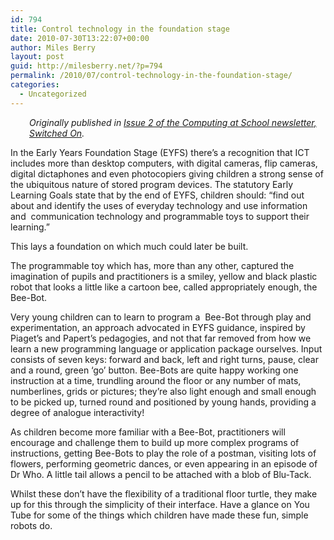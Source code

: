```yaml
---
id: 794
title: Control technology in the foundation stage
date: 2010-07-30T13:22:07+00:00
author: Miles Berry
layout: post
guid: http://milesberry.net/?p=794
permalink: /2010/07/control-technology-in-the-foundation-stage/
categories:
  - Uncategorized
---
```

<p style="padding-left: 30px;">
  <em>Originally published in <a href="http://www.computingatschool.org.uk/data/uploads/newsletter-summer-2010.pdf">Issue 2 of the Computing at School newsletter, Switched On</a>.</em>
</p>

In the Early Years Foundation Stage (EYFS) there’s a recognition that ICT includes more than desktop computers, with digital cameras, flip cameras, digital dictaphones and even photocopiers giving children a strong sense of the ubiquitous nature of stored program devices. The statutory Early Learning Goals state that by the end of EYFS, children should: “find out about and identify the uses of everyday technology and use information and  communication technology and programmable toys to support their learning.”

This lays a foundation on which much could later be built.

The programmable toy which has, more than any other, captured the imagination of pupils and practitioners is a smiley, yellow and black plastic robot that looks a little like a cartoon bee, called appropriately enough, the Bee-Bot.

Very young children can to learn to program a  Bee-Bot through play and experimentation, an approach advocated in EYFS guidance, inspired by Piaget’s and Papert’s pedagogies, and not that far removed from how we learn a new programming language or application package ourselves. Input consists of seven keys: forward and back, left and right turns, pause, clear and a round, green ‘go’ button. Bee-Bots are quite happy working one instruction at a time, trundling around the floor or any number of mats, numberlines, grids or pictures; they’re also light enough and small enough to be picked up, turned round and positioned by young hands, providing a degree of analogue interactivity!

As children become more familiar with a Bee-Bot, practitioners will encourage and challenge them to build up more complex programs of instructions, getting Bee-Bots to play the role of a postman, visiting lots of flowers, performing geometric dances, or even appearing in an episode of Dr Who. A little tail allows a pencil to be attached with a blob of Blu-Tack.

Whilst these don’t have the flexibility of a traditional floor turtle, they make up for this through the simplicity of their interface. Have a glance on You Tube for some of the things which children have made these fun, simple robots do.